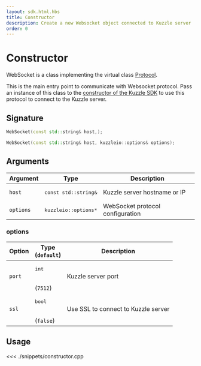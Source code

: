 ```yaml
---
layout: sdk.html.hbs
title: Constructor
description: Create a new Websocket object connected to Kuzzle server
order: 0
---
```


# Constructor

WebSocket is a class implementing the virtual class [Protocol](/sdk-reference/cpp/1/protocol).

This is the main entry point to communicate with Websocket protocol.
Pass an instance of this class to the [constructor of the Kuzzle SDK](/sdk-reference/cpp/1/kuzzle/constructor/) to use this protocol to connect to the Kuzzle server.

## Signature

```cpp
WebSocket(const std::string& host,);

WebSocket(const std::string& host, kuzzleio::options& options);
```

## Arguments

| Argument  | Type                           | Description                      |
| --------- | ------------------------------ | -------------------------------- |
| `host`    | <pre>const std::string&</pre>  | Kuzzle server hostname or IP     |
| `options` | <pre>kuzzleio::options\*</pre> | WebSocket protocol configuration |

### options

| Option | Type<br/>(`default`)          | Description                         |
| ------ | ----------------------------- | ----------------------------------- |
| `port` | <pre>int</pre><br/>(`7512`)   | Kuzzle server port                  |
| `ssl`  | <pre>bool</pre><br/>(`false`) | Use SSL to connect to Kuzzle server |

## Usage

<<< ./snippets/constructor.cpp
